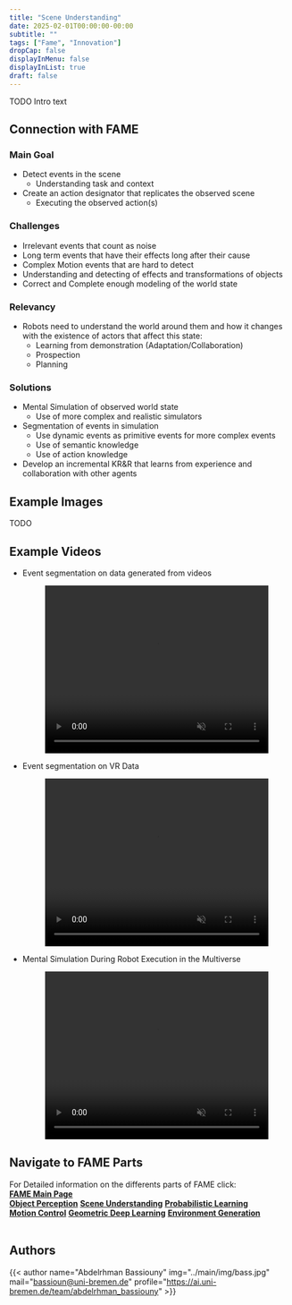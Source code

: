 ```yaml
---
title: "Scene Understanding"
date: 2025-02-01T00:00:00-00:00
subtitle: ""
tags: ["Fame", "Innovation"]
dropCap: false
displayInMenu: false
displayInList: true
draft: false
---
```


TODO Intro text

## Connection with FAME

### Main Goal

- Detect events in the scene
  - Understanding task and context
- Create an action designator that replicates the observed scene 
  - Executing the observed action(s)


### Challenges

- Irrelevant events that count as noise
- Long term events that have their effects long after their cause
- Complex Motion events that are hard to detect
- Understanding and detecting of effects and transformations of objects
- Correct and Complete enough modeling of the world state


### Relevancy

- Robots need to understand the world around them and how it changes with the existence of actors that affect this state:
  - Learning from demonstration (Adaptation/Collaboration)
  - Prospection
  - Planning


### Solutions

- Mental Simulation of observed world state
  - Use of more complex and realistic simulators
- Segmentation of events in simulation
  - Use dynamic events as primitive events for more complex events
  - Use of semantic knowledge
  - Use of action knowledge
- Develop an incremental KR&R that learns from experience and collaboration with other agents


## Example Images

TODO


## Example Videos

- Event segmentation on data generated from videos
  <figure class="video_container">
    <video width="100%" height="300" muted controls>
      <source src="vid/picking_placing_3-2025.mp4" type="video/mp4">
      Your browser does not support the video tag.
    </video>
  </figure>


- Event segmentation on VR Data
  <figure class="video_container">
    <video width="100%" height="300" muted controls>
      <source src="vid/fallschool_demo-2024.mp4" type="video/mp4">
      Your browser does not support the video tag.
    </video>
  </figure>
  
- Mental Simulation During Robot Execution in the Multiverse
  <figure class="video_container">
    <video width="100%" height="300" muted controls>
      <source src="vid/segment_pick_up.mp4" type="video/mp4">
      Your browser does not support the video tag.
    </video>
  </figure>


## Navigate to FAME Parts

<div>
  For Detailed information on the differents parts of FAME click:<br>
  <div class="btn-group" style="width:100%">
    <a class="btn btn-primary" style="width:100%;" target="_blank" href="../"><b>FAME Main Page</b></a>
  </div>
  <div class="btn-group" style="width:100%">
    <a class="btn btn-success" style="width:33.3%;" target="_blank" href="../perception"><b>Object Perception</b></a>
    <a class="btn btn-success" style="width:33.3%;" target="_blank" href="../scene_understanding"><b>Scene Understanding</b></a>
    <a class="btn btn-success" style="width:33.3%;" target="_blank" href="../probabilistic_learning"><b>Probabilistic Learning</b></a>
  </div>
  <div class="btn-group" style="width:100%">
    <a class="btn btn-success" style="width:33.3%;" target="_blank" href="../motion_control"><b>Motion Control</b></a>
    <a class="btn btn-success" style="width:33.3%;" target="_blank" href="../geometric_learning"><b>Geometric Deep Learning</b></a>
    <a class="btn btn-success" style="width:33.3%;" target="_blank" href="../enviroment"><b>Environment Generation</b></a>
  </div>
</div>
<br>


## Authors

{{< author name="Abdelrhman Bassiouny" img="../main/img/bass.jpg" mail="bassioun@uni-bremen.de" profile="https://ai.uni-bremen.de/team/abdelrhman_bassiouny" >}}

